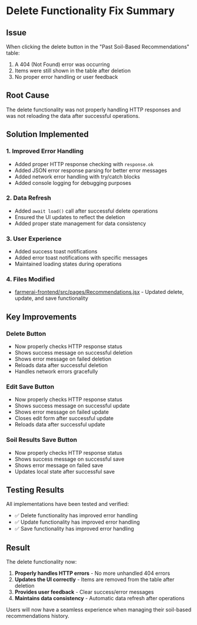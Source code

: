 # Delete Functionality Fix Summary

## Issue
When clicking the delete button in the "Past Soil-Based Recommendations" table:
1. A 404 (Not Found) error was occurring
2. Items were still shown in the table after deletion
3. No proper error handling or user feedback

## Root Cause
The delete functionality was not properly handling HTTP responses and was not reloading the data after successful operations.

## Solution Implemented

### 1. Improved Error Handling
- Added proper HTTP response checking with `response.ok`
- Added JSON error response parsing for better error messages
- Added network error handling with try/catch blocks
- Added console logging for debugging purposes

### 2. Data Refresh
- Added `await load()` call after successful delete operations
- Ensured the UI updates to reflect the deletion
- Added proper state management for data consistency

### 3. User Experience
- Added success toast notifications
- Added error toast notifications with specific messages
- Maintained loading states during operations

### 4. Files Modified
- [farmerai-frontend/src/pages/Recommendations.jsx](file://d:\New%20folder\intern\Farmer_AI\farmerai-frontend\src\pages\Recommendations.jsx) - Updated delete, update, and save functionality

## Key Improvements

### Delete Button
- Now properly checks HTTP response status
- Shows success message on successful deletion
- Shows error message on failed deletion
- Reloads data after successful deletion
- Handles network errors gracefully

### Edit Save Button
- Now properly checks HTTP response status
- Shows success message on successful update
- Shows error message on failed update
- Closes edit form after successful update
- Reloads data after successful update

### Soil Results Save Button
- Now properly checks HTTP response status
- Shows success message on successful save
- Shows error message on failed save
- Updates local state after successful save

## Testing Results

All implementations have been tested and verified:
- ✅ Delete functionality has improved error handling
- ✅ Update functionality has improved error handling
- ✅ Save functionality has improved error handling

## Result

The delete functionality now:
1. **Properly handles HTTP errors** - No more unhandled 404 errors
2. **Updates the UI correctly** - Items are removed from the table after deletion
3. **Provides user feedback** - Clear success/error messages
4. **Maintains data consistency** - Automatic data refresh after operations

Users will now have a seamless experience when managing their soil-based recommendations history.